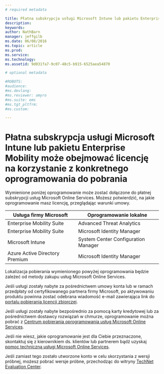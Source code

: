 ```yaml
---
# required metadata

title: Płatna subskrypcja usługi Microsoft Intune lub pakietu Enterprise Mobility może obejmować licencję na korzystanie z konkretnego oprogramowania do pobrania | Microsoft Intune
description:
keywords:
author: NathBarn
manager: jeffgilb
ms.date: 06/08/2016
ms.topic: article
ms.prod:
ms.service:
ms.technology:
ms.assetid: 9d031fa7-9c07-48c5-b915-6525aea54870

# optional metadata

#ROBOTS:
#audience:
#ms.devlang:
#ms.reviewer: amyro
#ms.suite: ems
#ms.tgt_pltfrm:
#ms.custom:

---
```


# Płatna subskrypcja usługi Microsoft Intune lub pakietu Enterprise Mobility może obejmować licencję na korzystanie z konkretnego oprogramowania do pobrania

Wymienione poniżej oprogramowanie może zostać dołączone do płatnej subskrypcji usług Microsoft Online Services.  Możesz potwierdzić, na jakie oprogramowanie masz licencję, przeglądając warunki umowy.

| **Usługa firmy Microsoft**    | **Oprogramowanie lokalne**           |
| ------------- |-------------|
|Enterprise Mobility Suite |    Advanced Threat Analytics |
|Enterprise Mobility Suite |    Microsoft Identity Manager |
|Microsoft Intune | System Center Configuration Manager |
|Azure Active Directory Premium |   Microsoft Identity Manager |

Lokalizacja pobierania wymienionego powyżej oprogramowania będzie zależeć od metody zakupu usług Microsoft Online Services.

Jeśli usługi zostały nabyte za pośrednictwem umowy konta lub w ramach przedpłaty od certyfikowanego partnera firmy Microsoft, po aktywowaniu produktu powinna zostać odebrana wiadomość e-mail zawierająca link do [portalu pobierania licencji zbiorczej](https://www.microsoft.com/Licensing/servicecenter/default.aspx).

Jeśli usługi zostały nabyte bezpośrednio za pomocą karty kredytowej lub za pośrednictwem dostawcy rozwiązań w chmurze, oprogramowanie można pobrać z [Centrum pobierania oprogramowania usług Microsoft Online Services](https://www.microsoft.com/online/downloads/HomeRealmDiscovery.aspx).

Jeśli nie wiesz, jakie oprogramowanie jest dla Ciebie przeznaczone, skontaktuj się z kierownikiem ds. klientów lub partnerem bądź uzyskaj [pomoc techniczną usługi Microsoft Online Services](https://technet.microsoft.com/en-us/dn932057.aspx).

Jeśli zamiast tego zostało utworzone konto w celu skorzystania z wersji próbnej, możesz pobrać wersje próbne, przechodząc do witryny [TechNet Evaluation Center](https://www.microsoft.com/evalcenter/try).


<!--HONumber=Jun16_HO2-->


